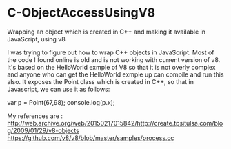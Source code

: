 # C-ObjectAccessUsingV8
Wrapping an object which is created in C++ and making it available in JavaScript, using v8

I was trying to figure out how to wrap C++ objects in JavaScript. Most of the code I found online is old and is not working with current version of  v8. It's based on the HelloWorld exmple of V8 so that it is not overly complex and anyone who can get the HelloWorld exmple up can compile and run this also. 
It exposes the Point class which is created in C++, so that in Javascript, we can use it as follows:

var p = Point(67,98);
console.log(p.x);

My references are : 
http://web.archive.org/web/20150217015842/http://create.tpsitulsa.com/blog/2009/01/29/v8-objects
https://github.com/v8/v8/blob/master/samples/process.cc
